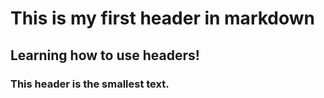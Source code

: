 # This is my first header in markdown
## Learning how to use headers!
### This header is the smallest text.
